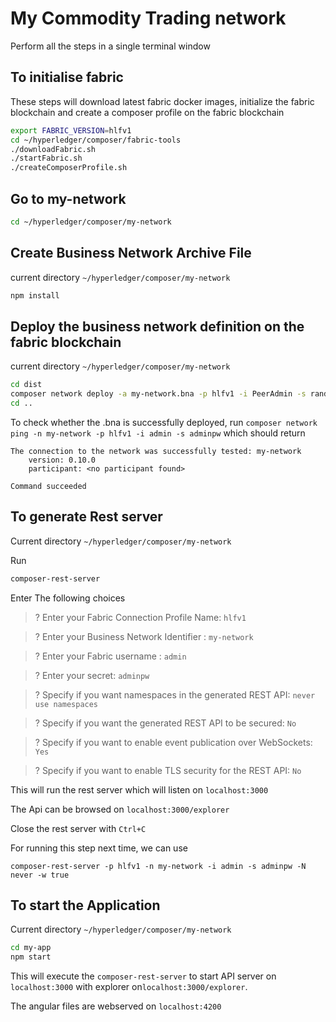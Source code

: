# My Commodity Trading network

Perform all the steps in a single terminal window

## To initialise fabric
These steps will download latest fabric docker images, initialize the fabric blockchain and create a composer profile on the fabric blockchain
```sh
export FABRIC_VERSION=hlfv1
cd ~/hyperledger/composer/fabric-tools
./downloadFabric.sh
./startFabric.sh
./createComposerProfile.sh
```

## Go to my-network
```sh
cd ~/hyperledger/composer/my-network
```

## Create Business Network Archive File
current directory `~/hyperledger/composer/my-network`
```sh
npm install
```

## Deploy the business network definition on the fabric blockchain
current directory `~/hyperledger/composer/my-network`
```sh
cd dist
composer network deploy -a my-network.bna -p hlfv1 -i PeerAdmin -s randomString
cd ..
```

To check whether the .bna is successfully deployed, run
`composer network ping -n my-network -p hlfv1 -i admin -s adminpw`
which should return
```
The connection to the network was successfully tested: my-network
    version: 0.10.0
    participant: <no participant found>

Command succeeded
```
## To generate Rest server
Current directory `~/hyperledger/composer/my-network` 

Run
```sh
composer-rest-server
```
Enter The following choices
>? Enter your Fabric Connection Profile Name: `hlfv1`

>? Enter your Business Network Identifier : `my-network`

>? Enter your Fabric username : `admin`

>? Enter your secret: `adminpw`

>? Specify if you want namespaces in the generated REST API: `never use namespaces`

>? Specify if you want the generated REST API to be secured: `No`

>? Specify if you want to enable event publication over WebSockets: `Yes`

>? Specify if you want to enable TLS security for the REST API: `No`


This will run the rest server which will listen on `localhost:3000`

The Api can be browsed on `localhost:3000/explorer`

Close the rest server with `Ctrl+C`

For running this step next time, we can use 

```
composer-rest-server -p hlfv1 -n my-network -i admin -s adminpw -N never -w true
```

## To start the Application

Current directory `~/hyperledger/composer/my-network`

```sh
cd my-app
npm start
```

This will execute the `composer-rest-server` to start API server on `localhost:3000` with explorer on`localhost:3000/explorer`.

The angular files are webserved on `localhost:4200`
